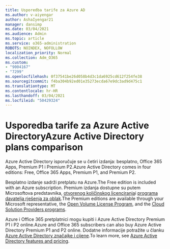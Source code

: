 ```yaml
---
title: Usporedba tarife za Azure AD
ms.author: v-aiyengar
author: AshaIyengar21
manager: dansimp
ms.date: 03/04/2021
ms.audience: Admin
ms.topic: article
ms.service: o365-administration
ROBOTS: NOINDEX, NOFOLLOW
localization_priority: Normal
ms.collection: Adm_O365
ms.custom:
- "9004167"
- "7299"
ms.openlocfilehash: 0f37541be26d058b4d3c1da6925cd612f254fe38
ms.sourcegitcommit: f4ba304b92ed01e35273ecda67e9dc3ad9d475c1
ms.translationtype: MT
ms.contentlocale: hr-HR
ms.lasthandoff: 03/04/2021
ms.locfileid: "50429324"
---
```

# <a name="azure-active-directory-plans-comparison"></a><span data-ttu-id="db10c-102">Usporedba tarife za Azure Active Directory</span><span class="sxs-lookup"><span data-stu-id="db10c-102">Azure Active Directory plans comparison</span></span>

<span data-ttu-id="db10c-103">Azure Active Directory isporučuje se u četiri izdanja: besplatno, Office 365 Apps, Premium P1 i Premium P2.</span><span class="sxs-lookup"><span data-stu-id="db10c-103">Azure Active Directory comes in four editions: Free, Office 365 Apps, Premium P1, and Premium P2.</span></span>

<span data-ttu-id="db10c-104">Besplatno izdanje sadrži pretplatu na Azure.</span><span class="sxs-lookup"><span data-stu-id="db10c-104">The Free edition is included with an Azure subscription.</span></span> <span data-ttu-id="db10c-105">Premium izdanja dostupne su putem Microsoftova predstavnika, [otvorenog količinskog licenciranja](https://go.microsoft.com/fwlink/?linkid=2110873)i [programa davatelja rješenja za oblak](https://go.microsoft.com/fwlink/?LinkId=614968&clcid=0x409).</span><span class="sxs-lookup"><span data-stu-id="db10c-105">The Premium editions are available through your Microsoft representative, the [Open Volume License Program](https://go.microsoft.com/fwlink/?linkid=2110873), and the [Cloud Solution Providers programs](https://go.microsoft.com/fwlink/?LinkId=614968&clcid=0x409).</span></span>

<span data-ttu-id="db10c-106">Azure i Office 365 pretplatnici mogu kupiti i Azure Active Directory Premium P1 i P2 online.</span><span class="sxs-lookup"><span data-stu-id="db10c-106">Azure and Office 365 subscribers can also buy Azure Active Directory Premium P1 and P2 online.</span></span> <span data-ttu-id="db10c-107">Dodatne informacije potražite u članku [Azure Active Directory značajke i cijene](https://go.microsoft.com/fwlink/?linkid=2081447).</span><span class="sxs-lookup"><span data-stu-id="db10c-107">To learn more, see [Azure Active Directory features and pricing](https://go.microsoft.com/fwlink/?linkid=2081447).</span></span>

